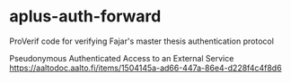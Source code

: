 # aplus-auth-forward
ProVerif code for verifying Fajar's master thesis authentication protocol

Pseudonymous Authenticated Access to an External Service
https://aaltodoc.aalto.fi/items/1504145a-ad66-447a-86e4-d228f4c4f8d6
